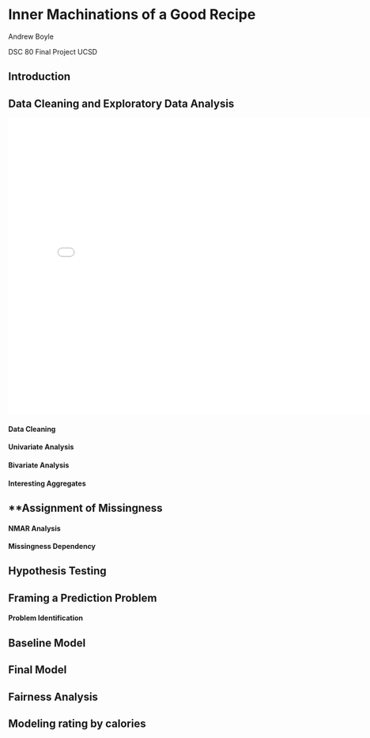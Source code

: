 # **Inner Machinations of a Good Recipe**

Andrew Boyle 

DSC 80 Final Project UCSD

## **Introduction**

## **Data Cleaning and Exploratory Data Analysis**

<iframe
  src="assets/calories-by-rating.html"
  width="800"
  height="600"
  frameborder="0"
></iframe>

#### Data Cleaning

#### Univariate Analysis

#### Bivariate Analysis

#### Interesting Aggregates

## **Assignment of Missingness

#### NMAR Analysis

#### Missingness Dependency

## **Hypothesis Testing**

## **Framing a Prediction Problem**

#### Problem Identification

## **Baseline Model**

## **Final Model**

## **Fairness Analysis**

## Modeling rating by calories 


